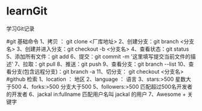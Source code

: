 # learnGit
学习Git记录

#git 基础命令
	1、拷贝 ： git clone <厂库地址>
	2、创建分支：git branch <分支名>
	3、创建并进入分支：git checkout -b <分支名>
	4、查看状态：git status
	5、添加所有文件：git add
	6、提交：git commit -m '这里填写提交当前文件的描述'
	7、拉取：git pull
	8、推送：git push
	9、查看分支：git branch --list
	10、查看分支(包含远程分支)：git branch -a
	11、切分支： git checkout <分支名>
#github 检索
	1、location ： 地区
	2、language ： 语言
	3、stars:>500  星数大于500 
	4、forks:>500  分支大于500
	5、followers:>500 匹配超过500名开发者的开发者
	6、jackal in:fullname 匹配用户名叫 jackal 的用户
	7、Awesome + 关键字
	
